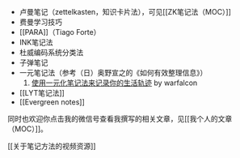 - 卢曼笔记（zettelkasten，知识卡片法），可见[[ZK笔记法（MOC）]]
- 费曼学习技巧
- [[PARA]]（Tiago Forte）
- INK笔记法
- 杜威编码系统分类法
- 子弹笔记
- 一元笔记法（参考（日）奥野宣之的《如何有效整理信息》）
	1. [使用一元化笔记法来记录你的生活轨迹](http://mp.weixin.qq.com/s?__biz=MjM5NjA3OTM0MA==&mid=2655711709&idx=1&sn=1ce80c41113502604ba2ba4f899abc40&chksm=bd50e25e8a276b489e06bddf918ff699dc663594e0f82ddd7efd9a60b9877849bb5d8a31fa89&mpshare=1&scene=1&srcid=0919g12RoZIIFBz33UqQDG84#rd) by warfalcon
- [[LYT笔记法]]
- [[Evergreen notes]]

同时也欢迎你点击我的微信号查看我撰写的相关文章，见[[我个人的文章（MOC）]]。


[[关于笔记方法的视频资源]]

